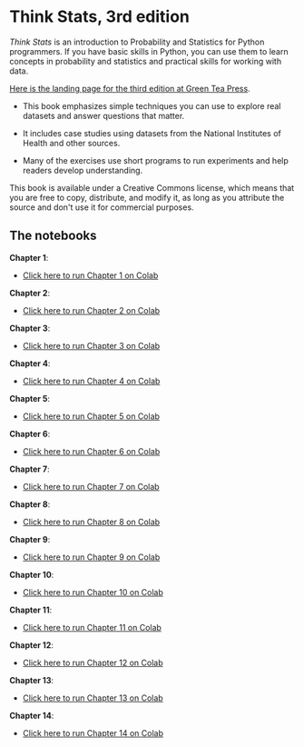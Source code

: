 # Think Stats, 3rd edition

*Think Stats* is an introduction to Probability and Statistics for Python programmers. If you have basic skills in Python, you can use them to learn concepts in probability and statistics and practical skills for working with data.

[Here is the landing page for the third edition at Green Tea Press](https://greenteapress.com/wp/think-stats-3e/).

* This book emphasizes simple techniques you can use to explore real datasets and answer questions that matter.

* It includes case studies using datasets from the National Institutes of Health and other sources.

* Many of the exercises use short programs to run experiments and help readers develop understanding.

This book is available under a Creative Commons license, which means that you are free to copy, distribute, and modify it, as long as you attribute the source and don't use it for commercial purposes.


## The notebooks

**Chapter 1**:

* [Click here to run Chapter 1 on Colab](https://colab.research.google.com/github/AllenDowney/ThinkStats/blob/v3/nb/chap01.ipynb)

**Chapter 2**:

* [Click here to run Chapter 2 on Colab](https://colab.research.google.com/github/AllenDowney/ThinkStats/blob/v3/nb/chap02.ipynb)

**Chapter 3**:

* [Click here to run Chapter 3 on Colab](https://colab.research.google.com/github/AllenDowney/ThinkStats/blob/v3/nb/chap03.ipynb)

**Chapter 4**:

* [Click here to run Chapter 4 on Colab](https://colab.research.google.com/github/AllenDowney/ThinkStats/blob/v3/nb/chap04.ipynb)

**Chapter 5**:

* [Click here to run Chapter 5 on Colab](https://colab.research.google.com/github/AllenDowney/ThinkStats/blob/v3/nb/chap05.ipynb)

**Chapter 6**:

* [Click here to run Chapter 6 on Colab](https://colab.research.google.com/github/AllenDowney/ThinkStats/blob/v3/nb/chap06.ipynb)

**Chapter 7**:

* [Click here to run Chapter 7 on Colab](https://colab.research.google.com/github/AllenDowney/ThinkStats/blob/v3/nb/chap07.ipynb)

**Chapter 8**:

* [Click here to run Chapter 8 on Colab](https://colab.research.google.com/github/AllenDowney/ThinkStats/blob/v3/nb/chap08.ipynb)

**Chapter 9**:

* [Click here to run Chapter 9 on Colab](https://colab.research.google.com/github/AllenDowney/ThinkStats/blob/v3/nb/chap09.ipynb)

**Chapter 10**:

* [Click here to run Chapter 10 on Colab](https://colab.research.google.com/github/AllenDowney/ThinkStats/blob/v3/nb/chap10.ipynb)

**Chapter 11**:

* [Click here to run Chapter 11 on Colab](https://colab.research.google.com/github/AllenDowney/ThinkStats/blob/v3/nb/chap11.ipynb)

**Chapter 12**:

* [Click here to run Chapter 12 on Colab](https://colab.research.google.com/github/AllenDowney/ThinkStats/blob/v3/nb/chap12.ipynb)

**Chapter 13**:

* [Click here to run Chapter 13 on Colab](https://colab.research.google.com/github/AllenDowney/ThinkStats/blob/v3/nb/chap13.ipynb)

**Chapter 14**:

* [Click here to run Chapter 14 on Colab](https://colab.research.google.com/github/AllenDowney/ThinkStats/blob/v3/nb/chap14.ipynb)
